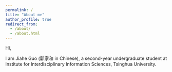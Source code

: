 ```yaml
---
permalink: /
title: "About me"
author_profile: true
redirect_from: 
  - /about/
  - /about.html
---
```


Hi,  

I am Jiahe Guo (郭家和 in Chinese), a second-year undergraduate student at Institute for Interdisciplinary Information Sciences, Tsinghua University.
